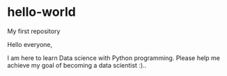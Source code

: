 # hello-world
My first repository

Hello everyone,

I am here to learn Data science with Python programming. 
Please help me achieve my goal of becoming a data scientist :)..
